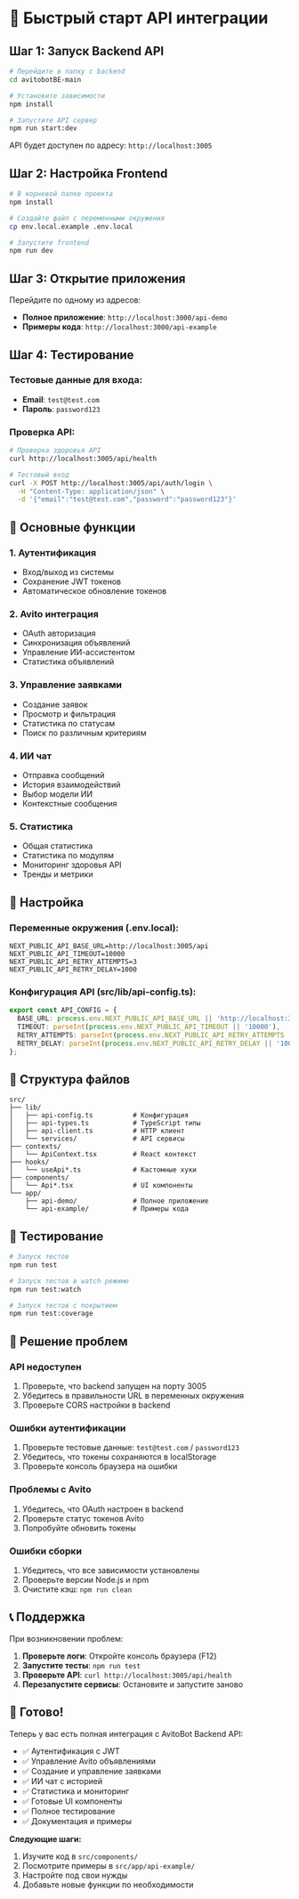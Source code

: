 # 🚀 Быстрый старт API интеграции

## Шаг 1: Запуск Backend API

```bash
# Перейдите в папку с backend
cd avitobotBE-main

# Установите зависимости
npm install

# Запустите API сервер
npm run start:dev
```

API будет доступен по адресу: `http://localhost:3005`

## Шаг 2: Настройка Frontend

```bash
# В корневой папке проекта
npm install

# Создайте файл с переменными окружения
cp env.local.example .env.local

# Запустите frontend
npm run dev
```

## Шаг 3: Открытие приложения

Перейдите по одному из адресов:

- **Полное приложение**: `http://localhost:3000/api-demo`
- **Примеры кода**: `http://localhost:3000/api-example`

## Шаг 4: Тестирование

### Тестовые данные для входа:
- **Email**: `test@test.com`
- **Пароль**: `password123`

### Проверка API:
```bash
# Проверка здоровья API
curl http://localhost:3005/api/health

# Тестовый вход
curl -X POST http://localhost:3005/api/auth/login \
  -H "Content-Type: application/json" \
  -d '{"email":"test@test.com","password":"password123"}'
```

## 🎯 Основные функции

### 1. Аутентификация
- Вход/выход из системы
- Сохранение JWT токенов
- Автоматическое обновление токенов

### 2. Avito интеграция
- OAuth авторизация
- Синхронизация объявлений
- Управление ИИ-ассистентом
- Статистика объявлений

### 3. Управление заявками
- Создание заявок
- Просмотр и фильтрация
- Статистика по статусам
- Поиск по различным критериям

### 4. ИИ чат
- Отправка сообщений
- История взаимодействий
- Выбор модели ИИ
- Контекстные сообщения

### 5. Статистика
- Общая статистика
- Статистика по модулям
- Мониторинг здоровья API
- Тренды и метрики

## 🔧 Настройка

### Переменные окружения (.env.local):
```env
NEXT_PUBLIC_API_BASE_URL=http://localhost:3005/api
NEXT_PUBLIC_API_TIMEOUT=10000
NEXT_PUBLIC_API_RETRY_ATTEMPTS=3
NEXT_PUBLIC_API_RETRY_DELAY=1000
```

### Конфигурация API (src/lib/api-config.ts):
```typescript
export const API_CONFIG = {
  BASE_URL: process.env.NEXT_PUBLIC_API_BASE_URL || 'http://localhost:3005/api',
  TIMEOUT: parseInt(process.env.NEXT_PUBLIC_API_TIMEOUT || '10000'),
  RETRY_ATTEMPTS: parseInt(process.env.NEXT_PUBLIC_API_RETRY_ATTEMPTS || '3'),
  RETRY_DELAY: parseInt(process.env.NEXT_PUBLIC_API_RETRY_DELAY || '1000'),
};
```

## 📁 Структура файлов

```
src/
├── lib/
│   ├── api-config.ts          # Конфигурация
│   ├── api-types.ts           # TypeScript типы
│   ├── api-client.ts          # HTTP клиент
│   └── services/              # API сервисы
├── contexts/
│   └── ApiContext.tsx         # React контекст
├── hooks/
│   └── useApi*.ts             # Кастомные хуки
├── components/
│   └── Api*.tsx               # UI компоненты
└── app/
    ├── api-demo/              # Полное приложение
    └── api-example/           # Примеры кода
```

## 🧪 Тестирование

```bash
# Запуск тестов
npm run test

# Запуск тестов в watch режиме
npm run test:watch

# Запуск тестов с покрытием
npm run test:coverage
```

## 🐛 Решение проблем

### API недоступен
1. Проверьте, что backend запущен на порту 3005
2. Убедитесь в правильности URL в переменных окружения
3. Проверьте CORS настройки в backend

### Ошибки аутентификации
1. Проверьте тестовые данные: `test@test.com` / `password123`
2. Убедитесь, что токены сохраняются в localStorage
3. Проверьте консоль браузера на ошибки

### Проблемы с Avito
1. Убедитесь, что OAuth настроен в backend
2. Проверьте статус токенов Avito
3. Попробуйте обновить токены

### Ошибки сборки
1. Убедитесь, что все зависимости установлены
2. Проверьте версии Node.js и npm
3. Очистите кэш: `npm run clean`

## 📞 Поддержка

При возникновении проблем:

1. **Проверьте логи**: Откройте консоль браузера (F12)
2. **Запустите тесты**: `npm run test`
3. **Проверьте API**: `curl http://localhost:3005/api/health`
4. **Перезапустите сервисы**: Остановите и запустите заново

## 🎉 Готово!

Теперь у вас есть полная интеграция с AvitoBot Backend API:

- ✅ Аутентификация с JWT
- ✅ Управление Avito объявлениями
- ✅ Создание и управление заявками
- ✅ ИИ чат с историей
- ✅ Статистика и мониторинг
- ✅ Готовые UI компоненты
- ✅ Полное тестирование
- ✅ Документация и примеры

**Следующие шаги:**
1. Изучите код в `src/components/`
2. Посмотрите примеры в `src/app/api-example/`
3. Настройте под свои нужды
4. Добавьте новые функции по необходимости
